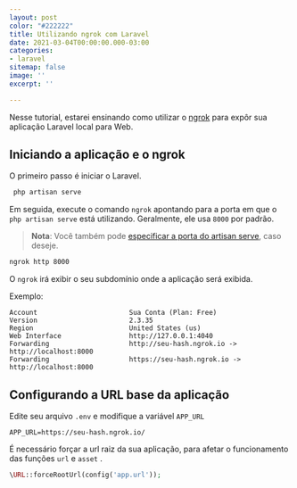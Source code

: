 ```yaml
---
layout: post
color: "#222222"
title: Utilizando ngrok com Laravel
date: 2021-03-04T00:00:00.000-03:00
categories:
- laravel
sitemap: false
image: ''
excerpt: ''

---
```

Nesse tutorial, estarei ensinando como utilizar o [ngrok](https://ngrok.com/download) para expôr sua aplicação Laravel local para Web.

## Iniciando a aplicação e o ngrok

O primeiro passo é iniciar o Laravel.

```bash
 php artisan serve
```

Em seguida, execute o comando `ngrok` apontando para a porta em que o `php artisan serve` está utilizando. Geralmente, ele usa `8000` por padrão.

> **Nota**: Você também pode [especificar a porta do artisan serve](/blog/2020/12/24/como-definir-a-porta-usada-no-php-artisan-serve), caso deseje.

```bash
ngrok http 8000
```

O `ngrok` irá exibir o seu subdomínio onde a aplicação será exibida.

Exemplo:

```text
Account                       Sua Conta (Plan: Free)                                
Version                       2.3.35                                                      
Region                        United States (us)                                          
Web Interface                 http://127.0.0.1:4040                                       
Forwarding                    http://seu-hash.ngrok.io -> http://localhost:8000
Forwarding                    https://seu-hash.ngrok.io -> http://localhost:8000 
```

## Configurando a URL base da aplicação

Edite seu arquivo `.env` e modifique a variável `APP_URL`

```env
APP_URL=https://seu-hash.ngrok.io/
```

É necessário forçar a url raiz da sua aplicação, para afetar o funcionamento das funções `url` e `asset` .

```php
\URL::forceRootUrl(config('app.url'));
```